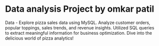 # Data analysis Project by omkar patil
Data -
Explore pizza sales data using MySQL. Analyze customer orders, popular toppings, sales trends, and revenue insights. Utilized SQL queries to extract meaningful information for business optimization. Dive into the delicious world of pizza analytics!


